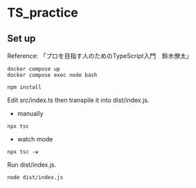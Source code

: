 # TS_practice

## Set up
Reference: 「プロを目指す人のためのTypeScript入門　鈴木僚太」
```
docker compose up
docker compose exec node bash

npm install
```

Edit src/index.ts then transpile it into dist/index.js.

* manually
```
npx tsc
```

* watch mode
```
npx tsc -w
```

Run dist/index.js.
```
node dist/index.js
```
